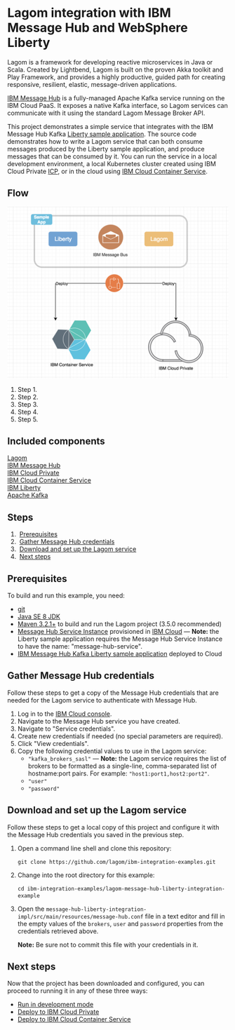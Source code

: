 # Lagom integration with IBM Message Hub and WebSphere Liberty

Lagom is a framework for developing reactive microservices in Java or Scala. Created by Lightbend, Lagom is built on the proven Akka toolkit and Play Framework, and provides a highly productive, guided path for creating responsive, resilient, elastic, message-driven applications.

[IBM Message Hub](https://www.ibm.com/software/products/en/ibm-message-hub) is a fully-managed Apache Kafka service running on the IBM Cloud PaaS. It exposes a native Kafka interface, so Lagom services can communicate with it using the standard Lagom Message Broker API.

This project demonstrates a simple service that integrates with the IBM Message Hub Kafka [Liberty sample application](https://github.com/ibm-messaging/message-hub-samples/tree/master/kafka-java-liberty-sample). The source code demonstrates how to write a Lagom service that can both consume messages produced by the Liberty sample application, and produce messages that can be consumed by it. You can run the service in a local development environment, a local Kubernetes cluster created using IBM Cloud Private [ICP](https://www.ibm.com/cloud-computing/products/ibm-cloud-private/), or in the cloud using [IBM Cloud Container Service](https://www.ibm.com/cloud-computing/bluemix/containers).


## Flow
![architect](architect.png)
1. Step 1.
2. Step 2.
3. Step 3.
4. Step 4.
5. Step 5.

## Included components

[Lagom](https://www.lightbend.com/lagom-framework)   
[IBM Message Hub](https://www.ibm.com/software/products/en/ibm-message-hub)   
[IBM Cloud Private](https://www.ibm.com/cloud-computing/products/ibm-cloud-private/)   
[IBM Cloud Container Service](https://www.ibm.com/cloud-computing/bluemix/containers)   
[IBM Liberty](https://developer.ibm.com/wasdev/websphere-liberty/)   
[Apache Kafka](https://kafka.apache.org/)    

## Steps

1.  [Prerequisites](#prerequisites)   
2.  [Gather Message Hub credentials](#gather-message-hub-credentials)  
3.  [Download and set up the Lagom service](#download-and-set-up-the-lagom-service)   
4.  [Next steps](#next-steps)   

## Prerequisites

To build and run this example, you need:

- [git](https://git-scm.com/)
- [Java SE 8 JDK](http://www.oracle.com/technetwork/java/javase/overview/index.html)
- [Maven 3.2.1+](https://maven.apache.org/) to build and run the Lagom project (3.5.0 recommended)
- [Message Hub Service Instance](https://console.ng.bluemix.net/catalog/services/message-hub/) provisioned in [IBM Cloud](https://console.ng.bluemix.net/) — **Note:** the Liberty sample application requires the Message Hub Service Instance to have the name: "message-hub-service".
- [IBM Message Hub Kafka Liberty sample application](https://github.com/ibm-messaging/message-hub-samples/tree/master/kafka-java-liberty-sample) deployed to Cloud

## Gather Message Hub credentials

Follow these steps to get a copy of the Message Hub credentials that are needed for the Lagom service to authenticate with Message Hub.

1.  Log in to the [IBM Cloud console](https://console.ng.bluemix.net/).
2.  Navigate to the Message Hub service you have created.
3.  Navigate to "Service credentials".
4.  Create new credentials if needed (no special parameters are required).
5.  Click "View credentials".
6.  Copy the following credential values to use in the Lagom service:
    - `"kafka_brokers_sasl"` — **Note:** the Lagom service requires the list of brokers to be formatted as a single-line, comma-separated list of hostname:port pairs. For example: `"host1:port1,host2:port2"`.
    - `"user"`
    - `"password"`

## Download and set up the Lagom service

Follow these steps to get a local copy of this project and configure it with the Message Hub credentials you saved in the previous step.

1.  Open a command line shell and clone this repository:
    ```
    git clone https://github.com/lagom/ibm-integration-examples.git
    ```
2.  Change into the root directory for this example:
    ```
    cd ibm-integration-examples/lagom-message-hub-liberty-integration-example
    ```
3.  Open the `message-hub-liberty-integration-impl/src/main/resources/message-hub.conf` file in a text editor and fill in the empty values of the `brokers`, `user` and `password` properties from the credentials retrieved above.

    **Note:** Be sure not to commit this file with your credentials in it.

## Next steps

Now that the project has been downloaded and configured, you can proceed to running it in any of these three ways:

- [Run in development mode](docs/run-in-development-mode.md)
- [Deploy to IBM Cloud Private](docs/deploy-with-icp.md)
- [Deploy to IBM Cloud Container Service](docs/deploy-with-bluemix.md)
